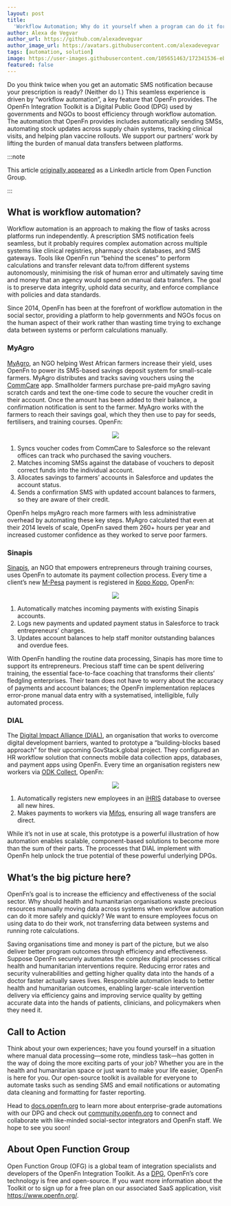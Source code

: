 ```yaml
---
layout: post
title:
  'Workflow Automation; Why do it yourself when a program can do it for you?'
author: Alexa de Vegvar
author_url: https://github.com/alexadevegvar
author_image_url: https://avatars.githubusercontent.com/alexadevegvar
tags: [automation, solution]
image: https://user-images.githubusercontent.com/105651463/172341536-ebde5ca0-12b8-4a8a-bb40-da9442701df3.png
featured: false
---
```


Do you think twice when you get an automatic SMS notification because your
prescription is ready? (Neither do I.) This seamless experience is driven by
“workflow automation”, a key feature that OpenFn provides. The OpenFn
Integration Toolkit is a Digital Public Good (DPG) used by governments and NGOs
to boost efficiency through workflow automation. The automation that OpenFn
provides includes automatically sending SMSs, automating stock updates across
supply chain systems, tracking clinical visits, and helping plan vaccine
rollouts. We support our partners’ work by lifting the burden of manual data
transfers between platforms.

<!--truncate-->

:::note

This article
[originally appeared](https://www.linkedin.com/pulse/workflow-automation-why-do-yourself-when-program-can-you-openfn/?trackingId=TnWiYNtf5QP4GfAj6R4meQ%3D%3D)
as a LinkedIn article from Open Function Group.

:::

## What is workflow automation?

Workflow automation is an approach to making the flow of tasks across platforms
run independently. A prescription SMS notification feels seamless, but it
probably requires complex automation across multiple systems like clinical
registries, pharmacy stock databases, and SMS gateways. Tools like OpenFn run
“behind the scenes” to perform calculations and transfer relevant data to/from
different systems autonomously, minimising the risk of human error and
ultimately saving time and money that an agency would spend on manual data
transfers. The goal is to preserve data integrity, uphold data security, and
enforce compliance with policies and data standards.

Since 2014, OpenFn has been at the forefront of workflow automation in the
social sector, providing a platform to help governments and NGOs focus on the
human aspect of their work rather than wasting time trying to exchange data
between systems or perform calculations manually.

### MyAgro

[MyAgro](https://www.myagro.org/), an NGO helping West African farmers increase
their yield, uses OpenFn to power its SMS-based savings deposit system for
small-scale farmers. MyAgro distributes and tracks saving vouchers using the
[CommCare](https://www.dimagi.com/commcare/) app. Smallholder farmers purchase
pre-paid myAgro saving scratch cards and text the one-time code to secure the
voucher credit in their account. Once the amount has been added to their
balance, a confirmation notification is sent to the farmer. MyAgro works with
the farmers to reach their savings goal, which they then use to pay for seeds,
fertilisers, and training courses. OpenFn:

<p align="center">
  <img src="https://user-images.githubusercontent.com/105651463/172341045-62a3eebd-98fb-4189-987f-06bbdb03ac30.png" />
</p>

1. Syncs voucher codes from CommCare to Salesforce so the relevant offices can
   track who purchased the saving vouchers.
2. Matches incoming SMSs against the database of vouchers to deposit correct
   funds into the individual account.
3. Allocates savings to farmers’ accounts in Salesforce and updates the account
   status.
4. Sends a confirmation SMS with updated account balances to farmers, so they
   are aware of their credit.

OpenFn helps myAgro reach more farmers with less administrative overhead by
automating these key steps. MyAgro calculated that even at their 2014 levels of
scale, OpenFn saved them 260+ hours per year and increased customer confidence
as they worked to serve poor farmers.

### Sinapis

[Sinapis](https://sinapis.org/), an NGO that empowers entrepreneurs through
training courses, uses OpenFn to automate its payment collection process. Every
time a client’s new
[M-Pesa](https://www.vodafone.com/about-vodafone/what-we-do/consumer-products-and-services/m-pesa/globalmerchants)
payment is registered in [Kopo Kopo](https://kopokopo.co.ke/), OpenFn:

<p align="center">
  <img src="https://user-images.githubusercontent.com/105651463/172341175-5505b647-93dc-44af-9143-00ebdd0b5bae.png" />
</p>

1. Automatically matches incoming payments with existing Sinapis accounts.
2. Logs new payments and updated payment status in Salesforce to track
   entrepreneurs’ charges.
3. Updates account balances to help staff monitor outstanding balances and
   overdue fees.

With OpenFn handling the routine data processing, Sinapis has more time to
support its entrepreneurs. Precious staff time can be spent delivering training,
the essential face-to-face coaching that transforms their clients’ fledgling
enterprises. Their team does not have to worry about the accuracy of payments
and account balances; the OpenFn implementation replaces error-prone manual data
entry with a systematised, intelligible, fully automated process.

### DIAL

The [Digital Impact Alliance (DIAL)](https://digitalimpactalliance.org/), an
organisation that works to overcome digital development barriers, wanted to
prototype a “building-blocks based approach” for their upcoming GovStack.global
project. They configured an HR workflow solution that connects mobile data
collection apps, databases, and payment apps using OpenFn. Every time an
organisation registers new workers via
[ODK Collect](https://docs.opendatakit.org/collect-intro/), OpenFn:

<p align="center">
  <img src="https://user-images.githubusercontent.com/105651463/172341214-06a1e74b-c1e3-45e4-83c8-4a60af5a9d2d.png" />
</p>

1. Automatically registers new employees in an [iHRIS](https://www.ihris.org/)
   database to oversee all new hires.
2. Makes payments to workers via
   [Mifos](https://www.google.com/aclk?sa=l&ai=DChcSEwicha-ltsnnAhUB1N4KHY8hDEoYABAAGgJ3Yg&sig=AOD64_27g900G2RtoQsW0km9iT4Oq262ag&q=&ved=2ahUKEwj8wKeltsnnAhVSxYUKHVcrBbUQ0Qx6BAgMEAE&adurl=),
   ensuring all wage transfers are direct.

While it’s not in use at scale, this prototype is a powerful illustration of how
automation enables scalable, component-based solutions to become more than the
sum of their parts. The processes that DIAL implement with OpenFn help unlock
the true potential of these powerful underlying DPGs.

## What’s the big picture here?

OpenFn’s goal is to increase the efficiency and effectiveness of the social
sector. Why should health and humanitarian organisations waste precious
resources manually moving data across systems when workflow automation can do it
more safely and quickly? We want to ensure employees focus on using data to do
their work, not transferring data between systems and running rote calculations.

Saving organisations time and money is part of the picture, but we also deliver
better program outcomes through efficiency and effectiveness. Suppose OpenFn
securely automates the complex digital processes critical health and
humanitarian interventions require. Reducing error rates and security
vulnerabilities and getting higher quality data into the hands of a doctor
faster actually saves lives. Responsible automation leads to better health and
humanitarian outcomes, enabling larger-scale intervention delivery via
efficiency gains and improving service quality by getting accurate data into the
hands of patients, clinicians, and policymakers when they need it.

## Call to Action

Think about your own experiences; have you found yourself in a situation where
manual data processing—some rote, mindless task—has gotten in the way of doing
the more exciting parts of your job? Whether you are in the health and
humanitarian space or just want to make your life easier, OpenFn is here for
you. Our open-source toolkit is available for everyone to automate tasks such as
sending SMS and email notifications or automating data cleaning and formatting
for faster reporting.

Head to [docs.openfn.org](http://docs.openfn.org/) to learn more about
enterprise-grade automations with our DPG and check out
[community.openfn.org](http://community.openfn.org/) to connect and collaborate
with like-minded social-sector integrators and OpenFn staff. We hope to see you
soon!

## About Open Function Group

Open Function Group (OFG) is a global team of integration specialists and
developers of the OpenFn Integration Toolkit. As a
[DPG](https://digitalpublicgoods.net/), OpenFn’s core technology is free and
open-source. If you want more information about the Toolkit or to sign up for a
free plan on our associated SaaS application, visit https://www.openfn.org/.
